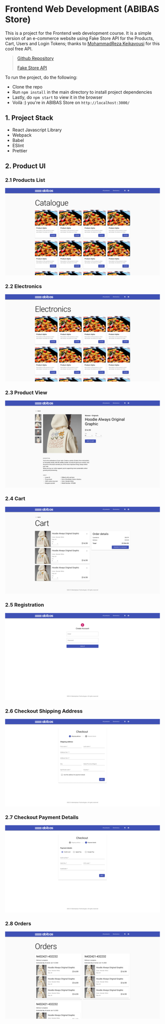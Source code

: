 # Frontend Web Development (ABIBAS Store)

This is a project for the Frontend web development course. It is a simple version of an e-commerce website using Fake Store API for the Products, Cart, Users and Login Tokens; thanks to [MohammadReza Keikavousi](https://github.com/keikaavousi/fake-store-api) for this cool free API.

> [Github Repository](https://github.com/desmigor/fwd-project)
>
> [Fake Store API](https://fakestoreapi.com/)

To run the project, do the following:
- Clone the repo
- Run `npm install` in the main directory to install project dependencies
- Lastly, do `npm start` to view it in the browser
- Voilà :) you're in ABIBAS Store on `http://localhost:3000/`

## 1. Project Stack

- React Javascript Library
- Webpack
- Babel
- ESlint
- Prettier

## 2. Product UI

### 2.1 Products List

![Catalogue](https://github.com/desmigor/fwd-project/blob/main/screenshoots/Catalogue.png)

### 2.2 Electronics

![Electronics](https://github.com/desmigor/fwd-project/blob/main/screenshoots/Electronics.png)

### 2.3 Product View

![Product](https://github.com/desmigor/fwd-project/blob/main/screenshoots/Product.png)

### 2.4 Cart

![Cart](https://github.com/desmigor/fwd-project/blob/main/screenshoots/Cart.png)

### 2.5 Registration

![Registration](https://github.com/desmigor/fwd-project/blob/main/screenshoots/Registration.png)

### 2.6 Checkout Shipping Address

![Checkout1](https://github.com/desmigor/fwd-project/blob/main/screenshoots/Checkout1.png)

### 2.7 Checkout Payment Details

![Checkout2](https://github.com/desmigor/fwd-project/blob/main/screenshoots/Checkout2.png)

### 2.8 Orders

![Orders](https://github.com/desmigor/fwd-project/blob/main/screenshoots/Orders.png)

